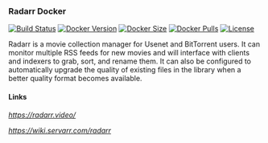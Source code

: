 [circleci_logo]: https://circleci.com/gh/stlouisn/radarr_docker.svg?style=svg
[circleci_url]: https://app.circleci.com/pipelines/github/stlouisn/radarr_docker

[docker_version_logo]: http://img.shields.io/docker/v/stlouisn/radarr/latest?arch=arm64
[docker_version_url]: https://hub.docker.com/r/stlouisn/radarr

[docker_size_logo]: http://img.shields.io/docker/image-size/stlouisn/radarr/latest
[docker_size_url]: https://hub.docker.com/r/stlouisn/radarr

[docker_pulls_logo]: https://img.shields.io/docker/pulls/stlouisn/radarr
[docker_pulls_url]: https://hub.docker.com/r/stlouisn/radarr

[license_logo]: https://img.shields.io/github/license/stlouisn/radarr_docker
[license_url]: https://github.com/stlouisn/radarr_docker/blob/main/LICENSE

### Radarr Docker

[![Build Status][circleci_logo]][circleci_url]
[![Docker Version][docker_version_logo]][docker_version_url]
[![Docker Size][docker_size_logo]][docker_size_url]
[![Docker Pulls][docker_pulls_logo]][docker_pulls_url]
[![License][license_logo]][license_url]

Radarr is a movie collection manager for Usenet and BitTorrent users. It can monitor multiple RSS feeds for new movies and will interface with clients and indexers to grab, sort, and rename them. It can also be configured to automatically upgrade the quality of existing files in the library when a better quality format becomes available.

#### Links

*https://radarr.video/*

*https://wiki.servarr.com/radarr*
